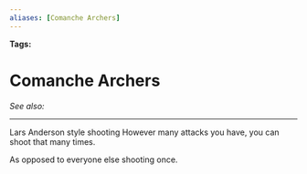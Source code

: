 ```yaml
---
aliases: [Comanche Archers]
---
```


**Tags:** 
# Comanche Archers
*See also:* 
___
Lars Anderson style shooting
However many attacks you have, you can shoot that many times.

As opposed to everyone else shooting once.
